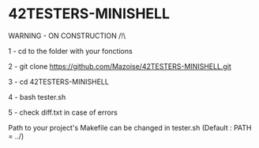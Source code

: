 # 42TESTERS-MINISHELL

WARNING - ON CONSTRUCTION /!\

1 - cd to the folder with your fonctions

2 - git clone https://github.com/Mazoise/42TESTERS-MINISHELL.git

3 - cd 42TESTERS-MINISHELL

4 - bash tester.sh

5 - check diff.txt in case of errors

Path to your project's Makefile can be changed in tester.sh (Default : PATH = ../)
